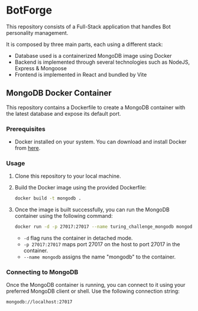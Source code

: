 # BotForge

This repository consists of a Full-Stack application that handles Bot personality management.

It is composed by three main parts, each using a different stack:
- Database used is a containerized MongoDB image using Docker
- Backend is implemented through several technologies such as NodeJS, Express & Mongoose
- Frontend is implemented in React and bundled by Vite

## MongoDB Docker Container

This repository contains a Dockerfile to create a MongoDB container with the latest database and expose its default port.

### Prerequisites
- Docker installed on your system. You can download and install Docker from [here](https://www.docker.com/get-started).

### Usage
1. Clone this repository to your local machine.

2. Build the Docker image using the provided Dockerfile:

    ```bash
    docker build -t mongodb .
    ```

3. Once the image is built successfully, you can run the MongoDB container using the following command:

    ```bash
    docker run -d -p 27017:27017 --name turing_challenge_mongodb mongodb
    ```

   - `-d` flag runs the container in detached mode.
   - `-p 27017:27017` maps port 27017 on the host to port 27017 in the container.
   - `--name mongodb` assigns the name "mongodb" to the container.

### Connecting to MongoDB
Once the MongoDB container is running, you can connect to it using your preferred MongoDB client or shell. Use the following connection string:

```bash
mongodb://localhost:27017
```
